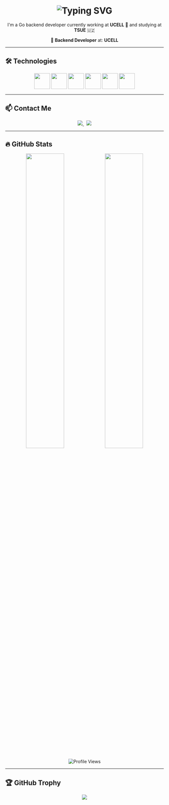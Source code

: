 <h1 align="center">
  <img src="https://readme-typing-svg.herokuapp.com?font=Fira+Code&size=30&pause=1000&color=00F7F7&center=true&vCenter=true&width=435&lines=Hi%2C+I'm+Nurmuhammad" alt="Typing SVG" />
</h1>

<p align="center">
  I'm a Go backend developer currently working at <strong>UCELL</strong> 📱 and studying at <strong>TSUE</strong> 🇺🇿  
</p>

<p align="center">
  💼 <strong>Backend Developer</strong> at: <strong>UCELL</strong> <br/>
</p>

---

## 🛠 Technologies

<p align="center">
  <img src="https://cdn.jsdelivr.net/gh/devicons/devicon/icons/go/go-original.svg" width="50" />
  <img src="https://cdn.jsdelivr.net/gh/devicons/devicon/icons/docker/docker-original.svg" width="50" />
  <img src="https://cdn.jsdelivr.net/gh/devicons/devicon/icons/postgresql/postgresql-original.svg" width="50" />
  <img src="https://cdn.jsdelivr.net/gh/devicons/devicon/icons/mongodb/mongodb-original.svg" width="50" />
  <img src="https://cdn.jsdelivr.net/gh/devicons/devicon/icons/redis/redis-original.svg" width="50" />
  <img src="https://cdn.jsdelivr.net/gh/devicons/devicon/icons/git/git-original.svg" width="50" />
</p>

---

## 📫 Contact Me

<p align="center">
  <a href="https://www.linkedin.com/in/nurmuhammad-meliqo-ziyev-7b1024298/" target="_blank">
    <img src="https://img.shields.io/badge/-LinkedIn-blue?style=for-the-badge&logo=Linkedin&logoColor=white"/>
  </a>
  &nbsp;
  <a href="mailto:nurmuhammadmel@gmail.com">
    <img src="https://img.shields.io/badge/-Gmail-red?style=for-the-badge&logo=Gmail&logoColor=white"/>
  </a>
</p>

---

## 🔥 GitHub Stats

<p align="center">
  <img src="https://github-readme-stats.vercel.app/api?username=nurmuhammad701&show_icons=true&theme=github_dark" width="49%"/>
  <img src="https://github-readme-stats.vercel.app/api/top-langs/?username=nurmuhammad701&layout=compact&theme=github_dark" width="49%"/>
</p>

<p align="center">
  <img src="https://komarev.com/ghpvc/?username=nurmuhammad701&color=blue" alt="Profile Views"/>
</p>

---

## 🏆 GitHub Trophy

<p align="center">
  <img src="https://github-profile-trophy.vercel.app/?username=nurmuhammad701&theme=monokai" />
</p>
